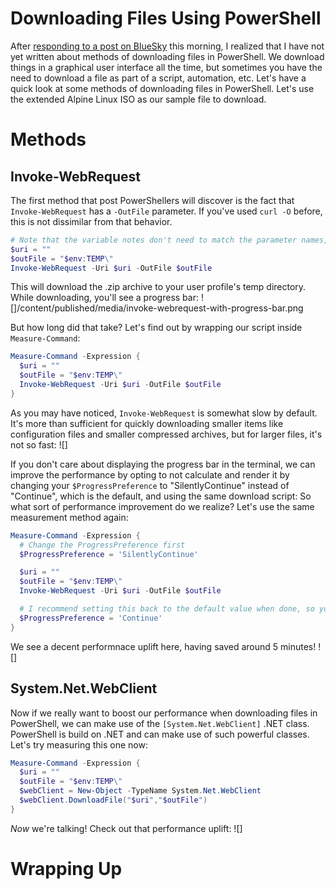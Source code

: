 # Downloading Files Using PowerShell
After [responding to a post on BlueSky](https://bsky.app/profile/griff.systems/post/3ltyxrxhb5c2q) this morning, I realized that I have not yet written about methods of downloading files in PowerShell. We download things in a graphical user interface all the time, but sometimes you have the need to download a file as part of a script, automation, etc. Let's have a quick look at some methods of downloading files in PowerShell. Let's use the extended Alpine Linux ISO as our sample file to download.

# Methods
## Invoke-WebRequest
The first method that post PowerShellers will discover is the fact that `Invoke-WebRequest` has a `-OutFile` parameter. If you've used  `curl -O` before, this is not dissimilar from that behavior.
```PowerShell
# Note that the variable notes don't need to match the parameter names, even though I did as such here.
$uri = ""
$outFile = "$env:TEMP\"
Invoke-WebRequest -Uri $uri -OutFile $outFile
```
This will download the .zip archive to your user profile's temp directory. While downloading, you'll see a progress bar:
![]/content/published/media/invoke-webrequest-with-progress-bar.png

But how long did that take? Let's find out by wrapping our script inside `Measure-Command`:
```PowerShell
Measure-Command -Expression {
  $uri = ""
  $outFile = "$env:TEMP\"
  Invoke-WebRequest -Uri $uri -OutFile $outFile
}
```
As you may have noticed, `Invoke-WebRequest` is somewhat slow by default. It's more than sufficient for quickly downloading smaller items like configuration files and smaller compressed archives, but for larger files, it's not so fast:
![]

If you don't care about displaying the progress bar in the terminal, we can improve the performance by opting to not calculate and render it by changing your `$ProgressPreference` to "SilentlyContinue" instead of "Continue", which is the default, and using the same download script:
So what sort of performance improvement do we realize? Let's use the same measurement method again:
```PowerShell
Measure-Command -Expression {
  # Change the ProgressPreference first
  $ProgressPreference = 'SilentlyContinue'

  $uri = ""
  $outFile = "$env:TEMP\"
  Invoke-WebRequest -Uri $uri -OutFile $outFile

  # I recommend setting this back to the default value when done, so you don't get caught off guard in the future when expecting the default progress bar/output 😁
  $ProgressPreference = 'Continue'    
}
```
We see a decent performnace uplift here, having saved around 5 minutes!
![]

## System.Net.WebClient
Now if we really want to boost our performance when downloading files in PowerShell, we can make use of the `[System.Net.WebClient]` .NET class. PowerShell is build on .NET and can make use of such powerful classes. Let's try measuring this one now:
```PowerShell
Measure-Command -Expression {
  $uri = ""
  $outFile = "$env:TEMP\"
  $webClient = New-Object -TypeName System.Net.WebClient
  $webClient.DownloadFile("$uri","$outFile")
}
```
*Now* we're talking! Check out that performance uplift:
![]

# Wrapping Up

